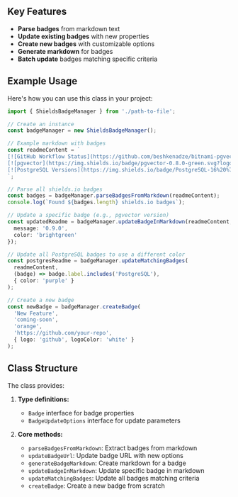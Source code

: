 ## Key Features

- **Parse badges** from markdown text
- **Update existing badges** with new properties
- **Create new badges** with customizable options
- **Generate markdown** for badges
- **Batch update** badges matching specific criteria

## Example Usage

Here's how you can use this class in your project:

```typescript
import { ShieldsBadgeManager } from './path-to-file';

// Create an instance
const badgeManager = new ShieldsBadgeManager();

// Example markdown with badges
const readmeContent = `
[![GitHub Workflow Status](https://github.com/beshkenadze/bitnami-pgvector/actions/workflows/build.yml/badge.svg)](https://github.com/beshkenadze/bitnami-pgvector/actions/workflows/build.yml) 
[![pgvector](https://img.shields.io/badge/pgvector-0.8.0-green.svg?logo=postgresql&logoColor=white)](https://github.com/pgvector/pgvector/releases) 
[![PostgreSQL Versions](https://img.shields.io/badge/PostgreSQL-16%20%7C%2017-blue.svg?logo=postgresql&logoColor=white)](https://www.postgresql.org/)
`;

// Parse all shields.io badges
const badges = badgeManager.parseBadgesFromMarkdown(readmeContent);
console.log(`Found ${badges.length} shields.io badges`);

// Update a specific badge (e.g., pgvector version)
const updatedReadme = badgeManager.updateBadgeInMarkdown(readmeContent, 1, {
  message: '0.9.0',
  color: 'brightgreen'
});

// Update all PostgreSQL badges to use a different color
const postgresReadme = badgeManager.updateMatchingBadges(
  readmeContent,
  (badge) => badge.label.includes('PostgreSQL'),
  { color: 'purple' }
);

// Create a new badge
const newBadge = badgeManager.createBadge(
  'New Feature',
  'coming-soon',
  'orange',
  'https://github.com/your-repo',
  { logo: 'github', logoColor: 'white' }
);
```

## Class Structure

The class provides:

1. **Type definitions:**
   - `Badge` interface for badge properties
   - `BadgeUpdateOptions` interface for update parameters

2. **Core methods:**
   - `parseBadgesFromMarkdown`: Extract badges from markdown
   - `updateBadgeUrl`: Update badge URL with new options
   - `generateBadgeMarkdown`: Create markdown for a badge
   - `updateBadgeInMarkdown`: Update specific badge in markdown
   - `updateMatchingBadges`: Update all badges matching criteria
   - `createBadge`: Create a new badge from scratch